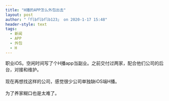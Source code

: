 ```yaml
---
title: "H播的APP怎么外包出去"
layout: post
author: "「flbflbflb123」 on 2020-1-17 15:48"
header-style: text
tags:
  - 新闻
  - APP
  - 外包
  - H
---
```


<head></head>
<body>
  职业iOS。空闲时间写了个H播app当副业。之前交付过两家，配合他们公司的后台，对接和维护。
 <br> 
 <br> 现在再想找这样的公司，感觉很少公司单独缺iOS端H播。
 <br> 
 <br> 为了养家糊口也是太难了。
 <br>
</body>


